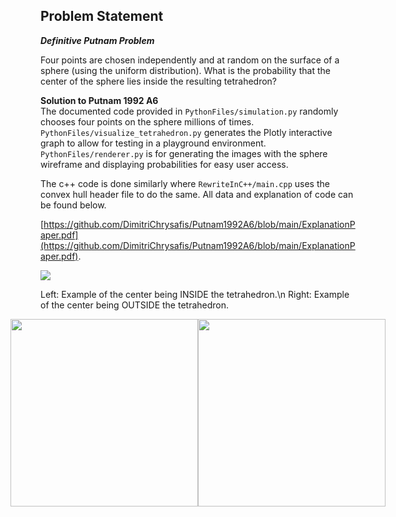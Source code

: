## Problem Statement
**_Definitive Putnam Problem_**

Four points are chosen independently and at random on the surface of a sphere (using the uniform distribution). What is the probability that the center of the sphere lies inside the resulting tetrahedron?


**Solution to Putnam 1992 A6**  
The documented code provided in `PythonFiles/simulation.py` randomly chooses four points on the sphere millions of times. `PythonFiles/visualize_tetrahedron.py` generates the Plotly interactive graph to allow for testing in a playground environment. `PythonFiles/renderer.py` is for generating the images with the sphere wireframe and displaying probabilities for easy user access.


The c++ code is done similarly where ```RewriteInC++/main.cpp``` uses the convex hull header file to do the same. All data and explanation of code can be found below.

[https://github.com/DimitriChrysafis/Putnam1992A6/blob/main/ExplanationPaper.pdf](https://github.com/DimitriChrysafis/Putnam1992A6/blob/main/ExplanationPaper.pdf).

![](input.gif)

Left: Example of the center being INSIDE the tetrahedron.\n
Right: Example of the center being OUTSIDE the tetrahedron.
<div style="display: flex; justify-content: center;">
    <img src="inside.gif" width="300">
    <img src="outside.gif" width="300">
</div>
